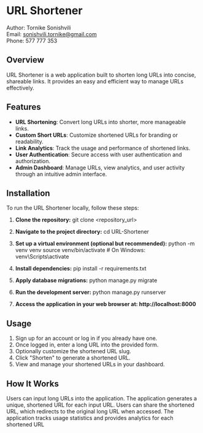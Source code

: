 # URL Shortener

Author: Tornike Sonishvili  
Email: sonishvili.tornike@gmail.com  
Phone: 577 777 353

## Overview

URL Shortener is a web application built to shorten long URLs into concise, shareable links. It provides an easy and efficient way to manage URLs effectively.

## Features

- **URL Shortening**: Convert long URLs into shorter, more manageable links.
- **Custom Short URLs**: Customize shortened URLs for branding or readability.
- **Link Analytics**: Track the usage and performance of shortened links.
- **User Authentication**: Secure access with user authentication and authorization.
- **Admin Dashboard**: Manage URLs, view analytics, and user activity through an intuitive admin interface.

## Installation

To run the URL Shortener locally, follow these steps:

1. **Clone the repository:**
   git clone <repository_url>

2. **Navigate to the project directory:**
   cd URL-Shortener

3. **Set up a virtual environment (optional but recommended):**
   python -m venv venv
   source venv/bin/activate  # On Windows: venv\Scripts\activate

4. **Install dependencies:**
   pip install -r requirements.txt

5. **Apply database migrations:**
   python manage.py migrate

6. **Run the development server:**
   python manage.py runserver

7. **Access the application in your web browser at: http://localhost:8000**

## Usage
1. Sign up for an account or log in if you already have one.
2. Once logged in, enter a long URL into the provided form.
3. Optionally customize the shortened URL slug.
4. Click "Shorten" to generate a shortened URL.
5. View and manage your shortened URLs in your dashboard.

## How It Works
Users can input long URLs into the application.
The application generates a unique, shortened URL for each input URL.
Users can share the shortened URL, which redirects to the original long URL when accessed.
The application tracks usage statistics and provides analytics for each shortened URL
